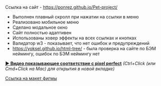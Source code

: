 Ссылка на сайт - https://ponrez.github.io/Pet-project/

- Выполнен плавный скролл при нажатии на ссылки в меню
- Реализовано мобильное меню
- Сделано модальное окно
- Сайт полностью адаптивен
- Использованы ховер эффекты на всех ссылках и кнопках 
- Валидатор w3 - показывает, что нет ошибок и предупреждений
- https://yoksel.github.io/html-tree/ - была проверка на сайте по БЭМ неймингу, ошибок по БЭМ неймингу нет

<a href="http://a1138732.xsph.ru/bandicam%202025-07-26%2020-48-29-650%20(online-video-cutter.com).mp4" target="_blank" rel="noopener noreferrer">**▶️ Видео показывающее соответствие с pixel perfect**</a> *(Ctrl+Click (или Cmd+Click на Mac) для открытия в новой вкладке)*

[Ссылка на макет фигмы](https://www.figma.com/design/LianY6lYjUjGUedP0rJu14/%D0%94%D0%B8%D0%B7%D0%B0%D0%B9%D0%BD?node-id=33180-2565&t=9fP8ZazogzLuP3HK-1)


